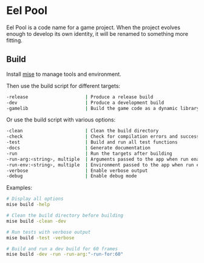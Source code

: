# Eel Pool

Eel Pool is a code name for a game project. When the project evolves enough to
develop its own identity, it will be renamed to something more fitting.

## Build

Install [mise](https://mise.jdx.dev/getting-started.html) to manage tools and environment.

Then use the build script for different targets:

```bash
-release                     | Produce a release build
-dev                         | Produce a development build
-gamelib                     | Build the game code as a dynamic library
```

Or use the build script with various options:

```bash
-clean                       | Clean the build directory
-check                       | Check for compilation errors and successful initialization
-test                        | Build and run all test functions
-docs                        | Generate documentation
-run                         | Run the targets after building
-run-arg:<string>, multiple  | Arguments passed to the app when run enabled
-run-env:<string>, multiple  | Environment passed to the app when run enabled
-verbose                     | Enable verbose output
-debug                       | Enable debug mode
```

Examples:

```bash
# Display all options
mise build -help

# Clean the build directory before building
mise build -clean -dev

# Run tests with verbose output
mise build -test -verbose

# Build and run a dev build for 60 frames
mise build -dev -run -run-arg:"-run-for:60"
```
